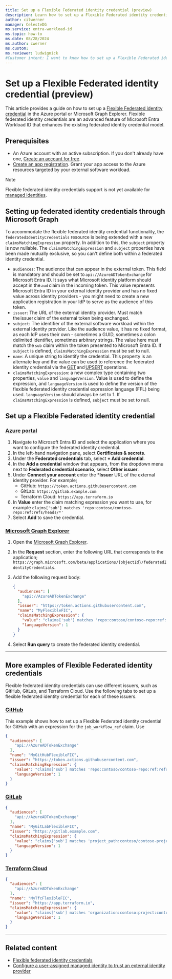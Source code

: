 ```yaml
---
title: Set up a Flexible Federated identity credential (preview)
description: Learn how to set up a Flexible Federated identity credential in the Azure portal or Microsoft Graph Explorer.
author: cilwerner
manager: CelesteDG
ms.service: entra-workload-id
ms.topic: how-to
ms.date: 08/28/2024
ms.author: cwerner
ms.custom: 
ms.reviewer: ludwignick
#Customer intent: I want to know how to set up a Flexible Federated identity credential in the Azure portal or Microsoft Graph Explorer.
---
```


# Set up a Flexible Federated identity credential (preview)

This article provides a guide on how to set up a [Flexible Federated identity credential](workload-identities-flexible-federated-identity-credentials.md) in the Azure portal or Microsoft Graph Explorer. Flexible federated identity credentials are an advanced feature of Microsoft Entra Workload ID that enhances the existing federated identity credential model.

## Prerequisites

- An Azure account with an active subscription. If you don't already have one, [Create an account for free](https://azure.microsoft.com/pricing/purchase-options/azure-account?cid=msft_learn).
- [Create an app registration](~/identity-platform/quickstart-register-app.md). Grant your app access to the Azure resources targeted by your external software workload.

> [!NOTE]
> 
> Flexible federated identity credentials support is not yet available for [managed identities](/entra/identity/managed-identities-azure-resources/overview).

## Setting up federated identity credentials through Microsoft Graph

To accommodate the flexible federated identity credential functionality, the `federatedIdentityCredentials` resource is being extended with a new `claimsMatchingExpression` property. In addition to this, the `subject` property is now nullable. The `claimsMatchingExpression` and `subject` properties have been made mutually exclusive, so you can't define both within a federated identity credential.

- `audiences`: The audience that can appear in the external token. This field is mandatory and should be set to `api://AzureADTokenExchange` for Microsoft Entra ID. It says what Microsoft identity platform should accept in the `aud` claim in the incoming token. This value represents Microsoft Entra ID in your external identity provider and has no fixed value across identity providers - you might need to create a new application registration in your IdP to serve as the audience of this token. 
- `issuer`: The URL of the external identity provider. Must match the issuer claim of the external token being exchanged. 
- `subject`: The identifier of the external software workload within the external identity provider. Like the audience value, it has no fixed format, as each IdP uses their own - sometimes a GUID, sometimes a colon delimited identifier, sometimes arbitrary strings. The value here must match the `sub` claim within the token presented to Microsoft Entra ID. If `subject` is defined, `claimsMatchingExpression` must be set to null.  
- `name`: A unique string to identify the credential. This property is an alternate key and the value can be used to reference the federated identity credential via the [GET](/graph/api/federatedidentitycredential-get) and [UPSERT](/graph/api/federatedidentitycredential-upsert) operations. 
- `claimsMatchingExpression`: a new complex type containing two properties, `value` and `languageVersion`. Value is used to define the expression, and `languageVersion` is used to define the version of the flexible federated identity credential expression language (FFL) being used. `languageVersion` should always be set to 1. If `claimsMatchingExpression` is defined, `subject` must be set to null. 

## Set up a Flexible Federated identity credential

### [Azure portal](#tab/azure-portal)

1. Navigate to Microsoft Entra ID and select the application where you want to configure the federated identity credential.
1. In the left-hand navigation pane, select **Certificates & secrets**.
1. Under the **Federated credentials** tab, select **+ Add credential**.
1. In the **Add a credential** window that appears, from the dropdown menu next to **Federated credential scenario**, select **Other issuer**.
1. Under **Connect your account** enter the ***Issuer** URL of the external identity provider. For example;
    - GitHub: `https://token.actions.githubusercontent.com`
    - GitLab: `https://gitlab.example.com`
    - Terraform Cloud: `https://app.terraform.io`
1. In **Value** enter the claim matching expression you want to use, for example `claims['sub'] matches 'repo:contoso/contoso-repo:ref:refs/heads/*'`
1. Select **Add** to save the credential.

### [Microsoft Graph Explorer](#tab/graph-explorer)

1. Open the [Microsoft Graph Explorer](https://developer.microsoft.com/graph/graph-explorer).
1. In the **Request** section, enter the following URL that corresponds to the application; `https://graph.microsoft.com/beta/applications/{objectId}/federatedIdentityCredentials`.
1. Add the following request body:

    ```json
    {
      "audiences": [
        "api://AzureADTokenExchange"
      ],
      "issuer": "https://token.actions.githubusercontent.com",
      "name": "MyFlexibleFIC",
      "claimsMatchingExpression": {
        "value": "claims['sub'] matches 'repo:contoso/contoso-repo:ref:refs/heads/*'",
        "languageVersion": 1
      }
    }
    ```

1. Select **Run query** to create the federated identity credential.
---

## More examples of Flexible Federated identity credentials

Flexible federated identity credentials can use different issuers, such as GitHub, GitLab, and Terraform Cloud. Use the following tabs to set up a flexible federated identity credential for each of these issuers.

### [GitHub](#tab/github)

This example shows how to set up a Flexible Federated identity credential for GitHub with an expression for the `job_workflow_ref` claim. Use 

```json
{
  "audiences": [
    "api://AzureADTokenExchange"
  ],
  "name": "MyGitHubFlexibleFIC",
  "issuer": "https://token.actions.githubusercontent.com",
  "claimsMatchingExpression": {
    "value": "claims['sub'] matches 'repo:contoso/contoso-repo:ref:refs/heads/*' and claims['job_workflow_ref'] matches 'contoso/contoso-prod/.github/workflows/*.yml@refs/heads/main'",
    "languageVersion": 1
  }
}
```

### [GitLab](#tab/gitlab)

```json
{
  "audiences": [
    "api://AzureADTokenExchange"
  ],
  "name": "MyGitLabFlexibleFIC",
  "issuer": "https://gitlab.example.com",
  "claimsMatchingExpression": {
    "value": "claims['sub'] matches 'project_path:contoso/contoso-project:ref_type:branch:ref:main'",
    "languageVersion": 1
  }
}
```

### [Terraform Cloud](#tab/terraform-cloud)

```json
{
  "audiences": [
    "api://AzureADTokenExchange"
  ],
  "name": "MyTfcFlexibleFIC",
  "issuer": "https://app.terraform.io",
  "claimsMatchingExpression": {
    "value": "claims['sub'] matches 'organization:contoso:project:contoso-proj:workspace:wrk-1:run_phase:*'",
    "languageVersion": 1
  }
}
```
---

## Related content

- [Flexible federated identity credentials](./workload-identities-flexible-federated-identity-credentials.md)
- [Configure a user-assigned managed identity to trust an external identity provider](./workload-identity-federation-create-trust-user-assigned-managed-identity.md)
